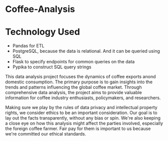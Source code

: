 # Coffee-Analysis
# Technology Used
* Pandas for ETL
* PostgreSQL, because the data is relational. And it can be queried using SQL
* Flask to specify endpoints for common queries on the data
* Pypika to construct SQL query strings

This data analysis project focuses  the dynamics of coffee exports anond domestic consumption. 
The primary purpose is to gain insights into the trends and patterns influencing the global coffee market.
Through comprehensive data analysis, the project aims to provide valuable information for coffee industry enthusiasts, policymakers, and researchers.

Making sure we play by the rules of data privacy and intellectual property rights, we consider ethics to be an important consideration. 
Our goal is to lay out the facts transparently, without any bias or spin. We're also keeping a close eye on how this analysis might affect the parties involved, especially the foreign coffee farmer. 
Fair pay for them is important to us because we're committed our ethical standards.
